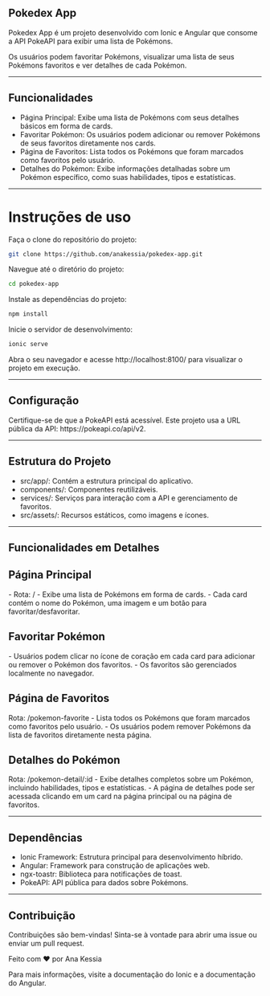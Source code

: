 ## Pokedex App
<p>Pokedex App é um projeto desenvolvido com Ionic e Angular que consome a API PokeAPI para exibir uma lista de Pokémons.</p>
<p>Os usuários podem favoritar Pokémons, visualizar uma lista de seus Pokémons favoritos e ver detalhes de cada Pokémon.</p>
<hr>

## Funcionalidades

- Página Principal: Exibe uma lista de Pokémons com seus detalhes básicos em forma de cards.
- Favoritar Pokémon: Os usuários podem adicionar ou remover Pokémons de seus favoritos diretamente nos cards.
- Página de Favoritos: Lista todos os Pokémons que foram marcados como favoritos pelo usuário.
- Detalhes do Pokémon: Exibe informações detalhadas sobre um Pokémon específico, como suas habilidades, tipos e estatísticas.
<hr>







# Instruções de uso

Faça o clone do repositório do projeto:
```sh
git clone https://github.com/anakessia/pokedex-app.git
```

Navegue até o diretório do projeto:
```sh
cd pokedex-app
```

Instale as dependências do projeto:
```sh
npm install
```
Inicie o servidor de desenvolvimento: 
```sh
ionic serve
```

Abra o seu navegador e acesse http://localhost:8100/ para visualizar o projeto em execução.
<hr>

## Configuração
<p>Certifique-se de que a PokeAPI está acessível. Este projeto usa a URL pública da API: https://pokeapi.co/api/v2.</p>
<hr>

## Estrutura do Projeto
- src/app/: Contém a estrutura principal do aplicativo.
- components/: Componentes reutilizáveis.
- services/: Serviços para interação com a API e gerenciamento de favoritos.
- src/assets/: Recursos estáticos, como imagens e ícones.
<hr>

## Funcionalidades em Detalhes
<h2>Página Principal</h2>
- Rota: /
- Exibe uma lista de Pokémons em forma de cards.
- Cada card contém o nome do Pokémon, uma imagem e um botão para favoritar/desfavoritar.

<h2>Favoritar Pokémon</h2>
- Usuários podem clicar no ícone de coração em cada card para adicionar ou remover o Pokémon dos favoritos.
- Os favoritos são gerenciados localmente no navegador.

<h2>Página de Favoritos</h2>
Rota: /pokemon-favorite
- Lista todos os Pokémons que foram marcados como favoritos pelo usuário.
- Os usuários podem remover Pokémons da lista de favoritos diretamente nesta página.

<h2>Detalhes do Pokémon</h2>
Rota: /pokemon-detail/:id
- Exibe detalhes completos sobre um Pokémon, incluindo habilidades, tipos e estatísticas.
- A página de detalhes pode ser acessada clicando em um card na página principal ou na página de favoritos.
<hr>

## Dependências
- Ionic Framework: Estrutura principal para desenvolvimento híbrido.
- Angular: Framework para construção de aplicações web.
- ngx-toastr: Biblioteca para notificações de toast.
- PokeAPI: API pública para dados sobre Pokémons.
<hr>

## Contribuição
<p>Contribuições são bem-vindas! Sinta-se à vontade para abrir uma issue ou enviar um pull request.</p>

<p>Feito com ❤️ por Ana Kessia</p>

<p>Para mais informações, visite a documentação do Ionic e a documentação do Angular.</p>
